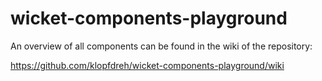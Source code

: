 wicket-components-playground
============================

An overview of all components can be found in the wiki of the repository:

https://github.com/klopfdreh/wicket-components-playground/wiki
